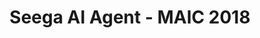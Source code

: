 ---
title: Seega AI Agent - MAIC 2018
link: https://github.com/ahenrij/fanorona
description: Implementation of Seega board game's AI player, using minimax alpha-beta pruning algorithms for MIFY AI Contest. Semi-finalist over 54 teams.
---